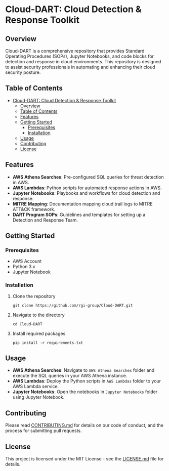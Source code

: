 # Cloud-DART: Cloud Detection & Response Toolkit

## Overview

Cloud-DART is a comprehensive repository that provides Standard Operating Procedures (SOPs), Jupyter Notebooks, and code blocks for detection and response in cloud environments. This repository is designed to assist security professionals in automating and enhancing their cloud security posture.

## Table of Contents

- [Cloud-DART: Cloud Detection \& Response Toolkit](#cloud-dart-cloud-detection--response-toolkit)
  - [Overview](#overview)
  - [Table of Contents](#table-of-contents)
  - [Features](#features)
  - [Getting Started](#getting-started)
    - [Prerequisites](#prerequisites)
    - [Installation](#installation)
  - [Usage](#usage)
  - [Contributing](#contributing)
  - [License](#license)

## Features

- **AWS Athena Searches**: Pre-configured SQL queries for threat detection in AWS.
- **AWS Lambdas**: Python scripts for automated response actions in AWS.
- **Jupyter Notebooks**: Playbooks and workflows for cloud detection and response.
- **MITRE Mapping**: Documentation mapping cloud trail logs to MITRE ATT&CK framework.
- **DART Program SOPs**: Guidelines and templates for setting up a Detection and Response Team.

## Getting Started

### Prerequisites

- AWS Account
- Python 3.x
- Jupyter Notebook

### Installation

1. Clone the repository
   ```
   git clone https://github.com/rgi-group/Cloud-DART.git
   ```
2. Navigate to the directory
   ```
   cd Cloud-DART
   ```
3. Install required packages
   ```
   pip install -r requirements.txt
   ```

## Usage

- **AWS Athena Searches**: Navigate to `AWS Athena Searches` folder and execute the SQL queries in your AWS Athena instance.
- **AWS Lambdas**: Deploy the Python scripts in `AWS Lambdas` folder to your AWS Lambda service.
- **Jupyter Notebooks**: Open the notebooks in `Jupyter Notebooks` folder using Jupyter Notebook.

## Contributing

Please read [CONTRIBUTING.md](CONTRIBUTING.md) for details on our code of conduct, and the process for submitting pull requests.

## License

This project is licensed under the MIT License - see the [LICENSE.md](LICENSE.md) file for details.
